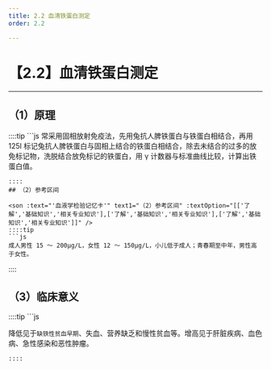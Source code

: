 ```yaml
---
title: 2.2 血清铁蛋白测定
order: 2.2

---
```


# 【2.2】血清铁蛋白测定

<kaodian :text="'血液学检验记忆卡'" />

<!-- ###### 第十三章 铁代谢障碍性贫血及其实验诊断

> 临床血液学检验 -->

<beitiX/>

---

## （1）原理

<son :text="'血液学检验记忆卡'" text1="（1）原理" :textOption="[['了解','基础知识','相关专业知识'],['了解','基础知识','相关专业知识'],['了解','基础知识','相关专业知识']]" />
::::tip
```js
常采用固相放射免疫法，先用兔抗人脾铁蛋白与铁蛋白相结合，再用 125I 标记兔抗人脾铁蛋白与固相上结合的铁蛋白相结合，除去未结合的过多的放免标记物，洗脱结合放免标记的铁蛋白，用 γ 计数器与标准曲线比较，计算出铁蛋白值。

````
::::
## （2）参考区间

<son :text="'血液学检验记忆卡'" text1="（2）参考区间" :textOption="[['了解','基础知识','相关专业知识'],['了解','基础知识','相关专业知识'],['了解','基础知识','相关专业知识']]" />
::::tip
```js
成人男性 15 ～ 200μg/L，女性 12 ～ 150μg/L，小儿低于成人；青春期至中年，男性高于女性。
````

::::

## （3）临床意义

<son :text="'血液学检验记忆卡'" text1="（3）临床意义" :textOption="[['掌握','专业知识','专业实践能力'],['掌握','专业知识','专业实践能力'],['掌握','专业知识','专业实践能力']]" />
::::tip
```js

降低见于`缺铁性贫血早期`、失血、营养缺乏和慢性贫血等。增高见于肝脏疾病、血色病、急性感染和恶性肿瘤。

```
::::
```
